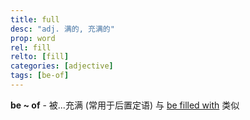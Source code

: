 ```yaml
---
title: full
desc: "adj. 满的, 充满的"
prop: word
rel: fill
relto: [fill]
categories: [adjective]
tags: [be-of]
---
```


**be ~ of** - 被...充满 (常用于后置定语)
与 [be filled with](/word/fill) 类似
